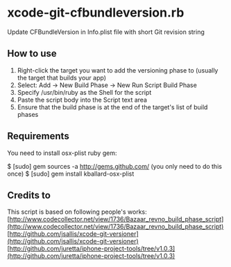 xcode-git-cfbundleversion.rb
============================

Update CFBundleVersion in Info.plist file with short Git revision string

How to use
----------

1. Right-click the target you want to add the versioning phase to (usually the target that builds your app)
2. Select: Add -> New Build Phase -> New Run Script Build Phase
3. Specify /usr/bin/ruby as the Shell for the script
4. Paste the script body into the Script text area
5. Ensure that the build phase is at the end of the target's list of build phases

Requirements
------------

You need to install osx-plist ruby gem:

$ [sudo] gem sources -a http://gems.github.com/ (you only need to do this once)
$ [sudo] gem install kballard-osx-plist

Credits to
----------

This script is based on following people's works:
[http://www.codecollector.net/view/1736/Bazaar_revno_build_phase_script](http://www.codecollector.net/view/1736/Bazaar_revno_build_phase_script)
[http://github.com/jsallis/xcode-git-versioner](http://github.com/jsallis/xcode-git-versioner)
[http://github.com/juretta/iphone-project-tools/tree/v1.0.3](http://github.com/juretta/iphone-project-tools/tree/v1.0.3)
